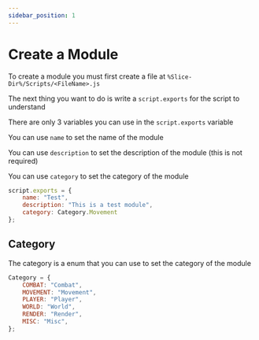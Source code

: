 ```yaml
---
sidebar_position: 1
---
```


# Create a Module

To create a module you must first create a file at `%Slice-Dir%/Scripts/<FileName>.js`

The next thing you want to do is write a `script.exports` for the script to understand

There are only 3 variables you can use in the `script.exports` variable

You can use `name` to set the name of the module

You can use `description` to set the description of the module (this is not required)

You can use `category` to set the category of the module

```js
script.exports = {
    name: "Test",
    description: "This is a test module",
    category: Category.Movement
};
```

## Category

The category is a enum that you can use to set the category of the module

```js
Category = {
    COMBAT: "Combat",
    MOVEMENT: "Movement",
    PLAYER: "Player",
    WORLD: "World",
    RENDER: "Render",
    MISC: "Misc",
};
```